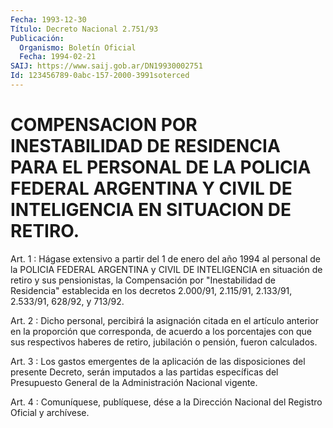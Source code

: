 ```yaml
---
Fecha: 1993-12-30
Título: Decreto Nacional 2.751/93
Publicación:
  Organismo: Boletín Oficial
  Fecha: 1994-02-21
SAIJ: https://www.saij.gob.ar/DN19930002751
Id: 123456789-0abc-157-2000-3991soterced
---
```

# COMPENSACION POR INESTABILIDAD DE RESIDENCIA PARA EL PERSONAL DE LA POLICIA FEDERAL ARGENTINA Y CIVIL DE INTELIGENCIA EN SITUACION DE RETIRO.

<a id="1"></a>
Art. 1 : Hágase extensivo a partir del 1 de enero del año 1994 al personal de la POLICIA FEDERAL ARGENTINA y CIVIL DE INTELIGENCIA   en  situación  de  retiro  y  sus  pensionistas,  la Compensación por  "Inestabilidad  de Residencia" establecida en los decretos 2.000/91, 2.115/91, 2.133/91, 2.533/91, 628/92,  y  713/92.

<a id="2"></a>
Art.  2 : Dicho personal, percibirá la asignación citada en el artículo anterior  en  la  proporción que corresponda, de acuerdo a los  porcentajes  con  que  sus   respectivos  haberes  de  retiro, jubilación o pensión, fueron calculados.

<a id="3"></a>
Art.  3  :  Los  gastos  emergentes  de  la  aplicación de las disposiciones del presente Decreto, serán imputados  a las partidas específicas  del Presupuesto General de la Administración  Nacional vigente.

<a id="4"></a>
Art. 4 : Comuníquese, publíquese, dése a la Dirección Nacional del Registro Oficial y archívese.